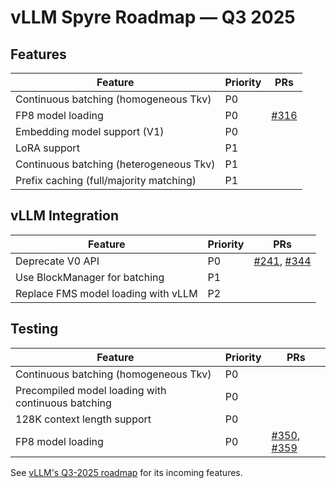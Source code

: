 # vLLM Spyre Roadmap — Q3 2025

## Features

| Feature | Priority | PRs |
|---------|----------|------------|
| Continuous batching (homogeneous Tkv) | P0 | |
| FP8 model loading | P0 | [#316](https://github.com/vllm-project/vllm-spyre/pull/316) |
| Embedding model support (V1) | P0 | |
| LoRA support | P1 | |
| Continuous batching (heterogeneous Tkv) | P1 | |
| Prefix caching (full/majority matching) | P1 | |

## vLLM Integration

| Feature | Priority | PRs |
|---------|----------|------------|
| Deprecate V0 API | P0 | [#241](https://github.com/vllm-project/vllm-spyre/pull/241), [#344](https://github.com/vllm-project/vllm-spyre/pull/344) |
| Use BlockManager for batching | P1 | |
| Replace FMS model loading with vLLM | P2 | |

## Testing

| Feature | Priority | PRs |
|---------|----------|------------|
| Continuous batching (homogeneous Tkv) | P0 | |
| Precompiled model loading with continuous batching | P0 | |
| 128K context length support | P0 | |
| FP8 model loading | P0 | [#350](https://github.com/vllm-project/vllm-spyre/pull/350), [#359](https://github.com/vllm-project/vllm-spyre/pull/359)|

See [vLLM's Q3-2025 roadmap](https://github.com/vllm-project/vllm/issues/20336) for its incoming features.
